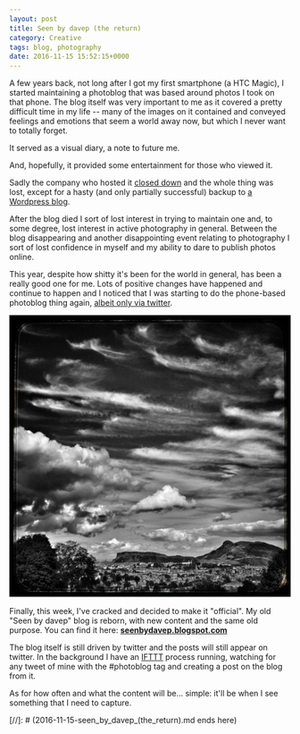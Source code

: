 ```yaml
---
layout: post
title: Seen by davep (the return)
category: Creative
tags: blog, photography
date: 2016-11-15 15:52:15+0000
---
```


A few years back, not long after I got my first smartphone (a HTC Magic), I
started maintaining a photoblog that was based around photos I took on that
phone. The blog itself was very important to me as it covered a pretty
difficult time in my life -- many of the images on it contained and conveyed
feelings and emotions that seem a world away now, but which I never want to
totally forget.

It served as a visual diary, a note to future me.

And, hopefully, it provided some entertainment for those who viewed it.

Sadly the company who hosted
it
[closed down](https://en.wikipedia.org/wiki/Posterous#Shutting_down_Posterous_and_building_PostHaven) and
the whole thing was lost, except for a hasty (and only partially successful)
backup to [a Wordpress blog](https://seenbydavep.wordpress.com/).

After the blog died I sort of lost interest in trying to maintain one and,
to some degree, lost interest in active photography in general. Between the
blog disappearing and another disappointing event relating to photography I
sort of lost confidence in myself and my ability to dare to publish photos
online.

This year, despite how shitty it's been for the world in general, has been a
really good one for me. Lots of positive changes have happened and continue
to happen and I noticed that I was starting to do the phone-based photoblog
thing
again, [albeit only via twitter](https://twitter.com/davepdotorg/media).

![From up the hill](/attachments/2016/11/15/FromUpTheHill.jpg)

Finally, this week, I've cracked and decided to make it "official". My old
"Seen by davep" blog is reborn, with new content and the same old purpose.
You can find it here: [**seenbydavep.blogspot.com**](http://seenbydavep.blogspot.com/)

The blog itself is still driven by twitter and the posts will still appear
on twitter. In the background I have an [IFTTT](https://ifttt.com/) process
running, watching for any tweet of mine with the #photoblog tag and creating
a post on the blog from it.

As for how often and what the content will be... simple: it'll be when I see
something that I need to capture.

[//]: # (2016-11-15-seen_by_davep_(the_return).md ends here)
